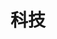 ---
title: "科技"
feature: https://cdn.jsdelivr.net/gh/yuukoamamiya/pic/20210128122034.jpg
description: "你的XP系统有点问题，我已经帮你重装好了"
---